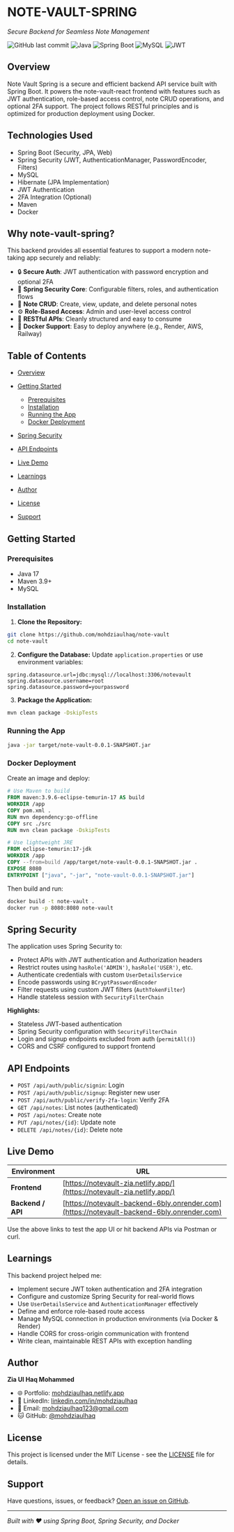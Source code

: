 # NOTE-VAULT-SPRING

*Secure Backend for Seamless Note Management*

![GitHub last commit](https://img.shields.io/badge/last%20commit-today-blue)
![Java](https://img.shields.io/badge/Java-17-blue)
![Spring Boot](https://img.shields.io/badge/Spring--Boot-3.5-green)
![MySQL](https://img.shields.io/badge/MySQL-8.0-blue)
![JWT](https://img.shields.io/badge/JWT-Authentication-orange)

## Overview

Note Vault Spring is a secure and efficient backend API service built with Spring Boot. It powers the note-vault-react frontend with features such as JWT authentication, role-based access control, note CRUD operations, and optional 2FA support. The project follows RESTful principles and is optimized for production deployment using Docker.

## Technologies Used

* Spring Boot (Security, JPA, Web)
* Spring Security (JWT, AuthenticationManager, PasswordEncoder, Filters)
* MySQL
* Hibernate (JPA Implementation)
* JWT Authentication
* 2FA Integration (Optional)
* Maven
* Docker

## Why note-vault-spring?

This backend provides all essential features to support a modern note-taking app securely and reliably:

* 🔒 **Secure Auth**: JWT authentication with password encryption and optional 2FA
* 🔐 **Spring Security Core**: Configurable filters, roles, and authentication flows
* 📄 **Note CRUD**: Create, view, update, and delete personal notes
* ⚙️ **Role-Based Access**: Admin and user-level access control
* 🚀 **RESTful APIs**: Cleanly structured and easy to consume
* 🐳 **Docker Support**: Easy to deploy anywhere (e.g., Render, AWS, Railway)

## Table of Contents

* [Overview](#overview)
* [Getting Started](#getting-started)

    * [Prerequisites](#prerequisites)
    * [Installation](#installation)
    * [Running the App](#running-the-app)
    * [Docker Deployment](#docker-deployment)
* [Spring Security](#spring-security)
* [API Endpoints](#api-endpoints)
* [Live Demo](#live-demo)
* [Learnings](#learnings)
* [Author](#author)
* [License](#license)
* [Support](#support)

## Getting Started

### Prerequisites

* Java 17
* Maven 3.9+
* MySQL

### Installation

1. **Clone the Repository:**

```bash
git clone https://github.com/mohdziaulhaq/note-vault
cd note-vault
```

2. **Configure the Database:**
   Update `application.properties` or use environment variables:

```properties
spring.datasource.url=jdbc:mysql://localhost:3306/notevault
spring.datasource.username=root
spring.datasource.password=yourpassword
```

3. **Package the Application:**

```bash
mvn clean package -DskipTests
```

### Running the App

```bash
java -jar target/note-vault-0.0.1-SNAPSHOT.jar
```

### Docker Deployment

Create an image and deploy:

```dockerfile
# Use Maven to build
FROM maven:3.9.6-eclipse-temurin-17 AS build
WORKDIR /app
COPY pom.xml .
RUN mvn dependency:go-offline
COPY src ./src
RUN mvn clean package -DskipTests

# Use lightweight JRE
FROM eclipse-temurin:17-jdk
WORKDIR /app
COPY --from=build /app/target/note-vault-0.0.1-SNAPSHOT.jar .
EXPOSE 8080
ENTRYPOINT ["java", "-jar", "note-vault-0.0.1-SNAPSHOT.jar"]
```

Then build and run:

```bash
docker build -t note-vault .
docker run -p 8080:8080 note-vault
```

## Spring Security

The application uses Spring Security to:

* Protect APIs with JWT authentication and Authorization headers
* Restrict routes using `hasRole('ADMIN')`, `hasRole('USER')`, etc.
* Authenticate credentials with custom `UserDetailsService`
* Encode passwords using `BCryptPasswordEncoder`
* Filter requests using custom JWT filters (`AuthTokenFilter`)
* Handle stateless session with `SecurityFilterChain`

**Highlights:**

* Stateless JWT-based authentication
* Spring Security configuration with `SecurityFilterChain`
* Login and signup endpoints excluded from auth (`permitAll()`)
* CORS and CSRF configured to support frontend

## API Endpoints

* `POST /api/auth/public/signin`: Login
* `POST /api/auth/public/signup`: Register new user
* `POST /api/auth/public/verify-2fa-login`: Verify 2FA
* `GET /api/notes`: List notes (authenticated)
* `POST /api/notes`: Create note
* `PUT /api/notes/{id}`: Update note
* `DELETE /api/notes/{id}`: Delete note

## Live Demo

| Environment       | URL                                                                                        |
| ----------------- | ------------------------------------------------------------------------------------------ |
| **Frontend**      | [https://notevault-zia.netlify.app/](https://notevault-zia.netlify.app/)                   |
| **Backend / API** | [https://notevault-backend-6bly.onrender.com](https://notevault-backend-6bly.onrender.com) |

Use the above links to test the app UI or hit backend APIs via Postman or curl.

## Learnings

This backend project helped me:

* Implement secure JWT token authentication and 2FA integration
* Configure and customize Spring Security for real-world flows
* Use `UserDetailsService` and `AuthenticationManager` effectively
* Define and enforce role-based route access
* Manage MySQL connection in production environments (via Docker & Render)
* Handle CORS for cross-origin communication with frontend
* Write clean, maintainable REST APIs with exception handling

## Author

**Zia Ul Haq Mohammed**

* 🌐 Portfolio: [mohdziaulhaq.netlify.app](https://mohdziaulhaq.netlify.app)
* 💼 LinkedIn: [linkedin.com/in/mohdziaulhaq](https://www.linkedin.com/in/mohdziaulhaq/)
* 📧 Email: [mohdziaulhaq123@gmail.com](mailto:mohdziaulhaq123@gmail.com)
* 🐱 GitHub: [@mohdziaulhaq](https://github.com/mohdziaulhaq)

## License

This project is licensed under the MIT License - see the [LICENSE](LICENSE) file for details.

## Support

Have questions, issues, or feedback? [Open an issue on GitHub](https://github.com/mohdziaulhaq/note-vault-spring/issues).

---

*Built with ❤️ using Spring Boot, Spring Security, and Docker*
